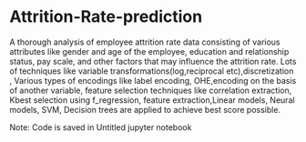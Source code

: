 # Attrition-Rate-prediction
A thorough analysis of employee attrition rate data consisting of various attributes like  gender and age of the employee, education and relationship status, pay scale, and other factors that may influence the attrition rate. Lots of techniques like variable transformations(log,reciprocal etc),discretization , Various types of encodings like label encoding, OHE,encoding on the basis of another variable, feature selection techniques like correlation extraction, Kbest selection using f_regression, feature extraction,Linear models, Neural models, SVM, Decision trees are applied to achieve best score possible.

Note: Code is saved in Untitled jupyter notebook
